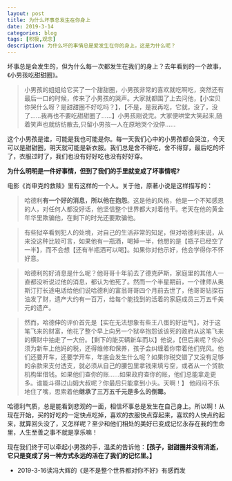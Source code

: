 ```yaml
---
layout: post
title: 为什么坏事总发生在你身上
date: 2019-3-14
categories: blog
tags: [积极,观念]
description: 为什么坏的事情总是爱发生在你的身上，这是为什么呢？
---
```


坏事总是会发生的，但为什么每一次都发生在我们的身上？去年看到的一个故事，《小男孩吃甜甜圈》。

> 小男孩的姐姐给它买了一个甜甜圈，小男孩非常的喜欢就吃啊吃，突然还有最后一口的时候，传来了小男孩的哭声。大家就都围了上去问他，【小宝贝你哭什么呀？是甜甜圈不好吃吗？】，【不是，是我再吃，它就，没了，没了......我再也不要吃甜甜圈了......】小男孩刚说完。大家便哄堂大笑起来,随着笑声也就纺纺散去,只留小男孩一人在原地哭个没停......

这个小男孩是谁，可能是我也可能是你。每一天我们心中的小男孩都会哭泣，今天可以是甜甜圈，明天就可能是新衣服。我们总是舍不得吃，舍不得穿，最后吃的坏了，衣服过时了，我们也没有好好吃也没有好好穿。

**为什么明明是一件好事情，但到了我们的手里就变成了坏事情呢?**

电影《肖申克的救赎》里有这样的一个人。关于他，原著小说是这样描写的：
>哈德利**有一个好的消息，所以他在抱怨**。这是他的风格，他是一个不知感恩的人，对任何人都没好话，他坚信整个世界都大对着他干。老天在他的黄金年华里欺骗他，在剩下的时光还要欺骗他。

>有些狱卒看到犯人的处境，对自己的生活非常的知足，但对哈德利来说，从来没这种比较可言，如果他有一瓶酒，喝掉一半，他想的是【瓶子已经空了一半】，而不会想【还有半瓶酒可以喝】。如果你对他示好，他会学得你不怀好意。

>哈德利的好消息是什么呢？他哥哥十年前去了德克萨斯，家庭里的其他人一直都没听说过他的消息，都认为他死了。然而一个半星期前，一个律师从奥斯汀打长途电话给他们说哈德利的富翁哥哥四个月前去世了，他哥哥钻探石油发了财，遗产大约有一百万，给每个能找到的活着的家庭成员三万五千美元的遗产。

>然而，哈德伸的评价首先是【实在无法想象有些王八蛋的好运气】，对于这笔飞来的财富，他花了整个早上向另一个狱卒抱怨该该死的政府从这笔飞来的横财中抽走了一大份。【剩下的能买辆新车而以】他说，【但后来呢？你必须为新车上他妈的税，还得维修和保养，孩子会纠缠着你带着他们兜风。他们还要开车，还要学开车，年底会发生什么呢？如果你税交错了又没有足够的余款来支付透支，就必须从自己的腰包里拿钱来填亏空，或者从一个贷款机构里借钱。如果他们查你的账......如果政府查你的账，他们总能拿走更多。谁能斗得过山姆大叔呢？你最后只能拿到小头。天啊！】 他闷闷不乐地住了嘴，思索着他**继承了三万五千元是多么的倒霉。**

哈德利气质，总是能看到悲观的一面，相信坏事总是发生在自己身上。所以啊！从现在开始，买的好吃的一定快点吃掉，喜欢的衣服快点穿起来，喜欢的人快点约起来，就算回头没了，又怎样呢？至少和他们相处的美好已变成记忆永存在我的生命里，人生至善之事不就是享乐嘛！

现在我们终于可以牵起小男孩的手，温柔的告诉他：**【孩子，甜甜圈并没有消逝，它只是变成了另一种方式永远的活在了我们的记忆里。】**

- 2019-3-16读冯大辉的《是不是整个世界都对你不好》有感而发


